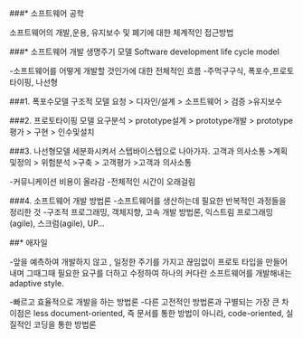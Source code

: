 ###* 소프트웨어 공학

소프트웨어의 개발,운용, 유지보수 및 폐기에 대한 체계적인 접근방법

###* 소프트웨어 개발 생명주기 모델
Software development life cycle model

-소프트웨어를 어떻게 개발할 것인가에 대한 전체적인 흐름
-주먹구구식, 폭포수,프로토타이핑, 나선형


###1. 폭포수모델
구조적 모델
요청 > 디자인/설계 > 소프트웨어 > 검증 >유지보수

###2. 프로토타이핑 모델
요구분석 > prototype설계 > prototype개발 > prototype평가 > 구현 > 인수및설치

###3. 나선형모델
세분화시켜서 스텝바이스텝으로 나아가자.
고객과 의사소통 >계획및정의 > 위험분석 >구축 > 고객평가 >고객과 의사소통

-커뮤니케이션 비용이 올라감
-전체적인 시간이 오래걸림

###4. 소프트웨어 개발 방법론
-소프트웨어를 생산하는데 필요한 반복적인 과정들을 정리한 것
-구조적 프로그래밍, 객체지향, 고속 개발 방법론, 익스트림 프로그래밍(agile), 스크럼(agile), UP…

##* 애자일

-앞을 예측하여 개발하지 않고 , 일정한 주기를 가지고 끊임없이 프로토 타입을 만들어내며 그때그때 필요한 요구를 더하고 수정하여 하나의 커다란 소프트웨어를 개발해내는 adaptive style.

-빠르고 효율적으로 개발을 하는 방법론
-다른 고전적인 방법론과 구별되는 가장 큰 차이점은 less document-oriented, 즉 문서를 통한 방법이 아니라, code-oriented, 실질적인 코딩을 통한 방법론
